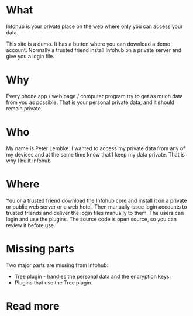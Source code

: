 # What
Infohub is your private place on the web where only you can access your data.

This site is a demo. It has a button where you can download a demo account. Normally a trusted friend install Infohub on a private server and give you a login file.

# Why
Every phone app / web page / computer program try to get as much data from you as possible. That is your personal private data, and it should remain private.

# Who
My name is Peter Lembke. I wanted to access my private data from any of my devices and at the same time know that I keep my data private. That is why I built Infohub 

# Where
You or a trusted friend download the Infohub core and install it on a private or public web server or a web hotel. Then manually issue login accounts to trusted friends and deliver the login files manually to them. The users can login and use the plugins. The source code is open source, so you can review it before use.

# Missing parts
Two major parts are missing from Infohub:

* Tree plugin - handles the personal data and the encryption keys.
* Plugins that use the Tree plugin.

# Read more

